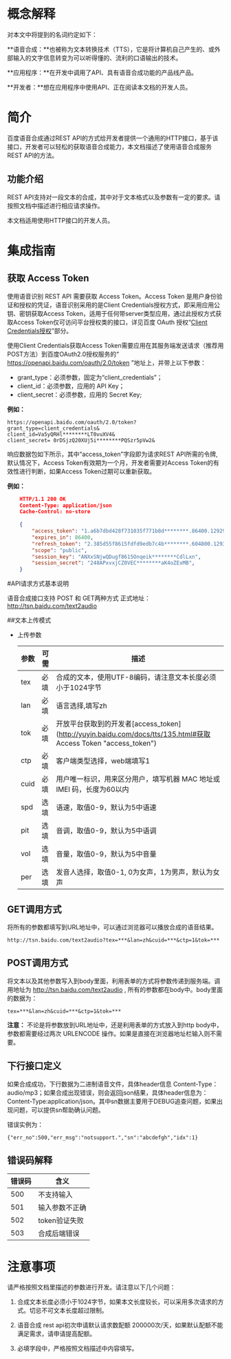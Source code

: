 # 概念解释

对本文中将提到的名词约定如下：

**语音合成：**也被称为文本转换技术（TTS），它是将计算机自己产生的、或外部输入的文字信息转变为可以听得懂的、流利的口语输出的技术。

**应用程序：**在开发中调用了API、具有语音合成功能的产品线产品。

**开发者：**想在应用程序中使用API、正在阅读本文档的开发人员。


# 简介

百度语音合成通过REST API的方式给开发者提供一个通用的HTTP接口，基于该接口，开发者可以轻松的获取语音合成能力，本文档描述了使用语音合成服务REST API的方法。

## 功能介绍

REST API支持对一段文本的合成，其中对于文本格式以及参数有一定的要求。请按照文档中描述进行相应请求操作。

本文档适用使用HTTP接口的开发人员。

# 集成指南

## 获取 Access Token

使用语音识别 REST API 需要获取 Access Token。Access Token 是用户身份验证和授权的凭证，语音识别采用的是Client Credentials授权方式，即采用应用公钥、密钥获取Access Token，适用于任何带server类型应用，通过此授权方式获取Access Token仅可访问平台授权类的接口，详见百度 OAuth 授权“[Client Credentials授权](http://developer.baidu.com/wiki/index.php?title=docs/oauth/client "Client Credentials授权")”部分。

使用Client Credentials获取Access Token需要应用在其服务端发送请求（推荐用POST方法）到百度OAuth2.0授权服务的“ https://openapi.baidu.com/oauth/2.0/token ”地址上，并带上以下参数：

- grant_type：必须参数，固定为“client_credentials”；
- client_id：必须参数，应用的 API Key；
- client_secret：必须参数，应用的 Secret Key;

**例如：**

    https://openapi.baidu.com/oauth/2.0/token?
    grant_type=client_credentials&
    client_id=Va5yQRHl********LT0vuXV4&
    client_secret= 0rDSjzQ20XUj5i********PQSzr5pVw2&

响应数据包如下所示，其中“access_token”字段即为请求REST API所需的令牌,  默认情况下，Access Token有效期为一个月，开发者需要对Access Token的有效性进行判断，如果Access Token过期可以重新获取。

**例如：**

```json
    HTTP/1.1 200 OK
    Content-Type: application/json
    Cache-Control: no-store
    
    {
        "access_token": "1.a6b7dbd428f731035f771b8d********.86400.1292922000-2346678-124328",
        "expires_in": 86400,
        "refresh_token": "2.385d55f8615fdfd9edb7c4b********.604800.1293440400-2346678-124328",
        "scope": "public",
        "session_key": "ANXxSNjwQDugf8615Onqeik********CdlLxn",
        "session_secret": "248APxvxjCZ0VEC********aK4oZExMB",
    }
```

#API请求方式基本说明

语音合成接口支持 POST 和 GET两种方式
正式地址：http://tsn.baidu.com/text2audio

##文本上传模式

- 上传参数

  |参数|可需|描述
  | ------------ | ------------ | ------------ |
  |tex|必填	|合成的文本，使用UTF-8编码，请注意文本长度必须小于1024字节
  |lan|必填	|语言选择,填写zh
  |tok|必填	|开放平台获取到的开发者[access_token](http://yuyin.baidu.com/docs/tts/135.html#获取 Access Token "access_token")
  |ctp|必填	|客户端类型选择，web端填写1
  |cuid|必填	|用户唯一标识，用来区分用户，填写机器 MAC 地址或 IMEI 码，长度为60以内
  |spd|选填	|语速，取值0-9，默认为5中语速
  |pit|选填	|音调，取值0-9，默认为5中语调
  |vol|选填	|音量，取值0-9，默认为5中音量
  |per|选填	|发音人选择，取值0-1, 0为女声，1为男声，默认为女声

## GET调用方式

将所有的参数都填写到URL地址中，可以通过浏览器可以播放合成的语音结果。

    http://tsn.baidu.com/text2audio?tex=***&lan=zh&cuid=***&ctp=1&tok=***

## POST调用方式

将文本以及其他参数写入到body里面，利用表单的方式将参数传递到服务端。调用地址为 http://tsn.baidu.com/text2audio , 所有的参数都在body中。body里面的数据为：

    tex=***&lan=zh&cuid=***&ctp=1&tok=***

**注意：**
不论是将参数放到URL地址中，还是利用表单的方式放入到http body中，参数都需要经过两次 URLENCODE 操作。如果是直接在浏览器地址栏输入则不需要。

## 下行接口定义

如果合成成功，下行数据为二进制语音文件，具体header信息 Content-Type：audio/mp3；如果合成出现错误，则会返回json结果，具体header信息为：Content-Type:application/json。其中sn数据主要用于DEBUG追查问题，如果出现问题，可以提供sn帮助确认问题。

错误实例为：

    {"err_no":500,"err_msg":"notsupport.","sn":"abcdefgh","idx":1}

## 错误码解释

|错误码	|含义
| ------------ | ------------ |
|500	|不支持输入
|501	|输入参数不正确
|502	|token验证失败
|503	|合成后端错误



# 注意事项

请严格按照文档里描述的参数进行开发。请注意以下几个问题：

1. 合成文本长度必须小于1024字节，如果本文长度较长，可以采用多次请求的方式。切忌不可文本长度超过限制。

2. 语音合成 rest api初次申请默认请求数配额 200000次/天，如果默认配额不能满足需求，请申请提高配额。

3. 必填字段中，严格按照文档描述中内容填写。
